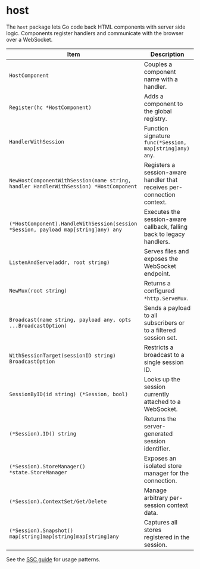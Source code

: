# host

The `host` package lets Go code back HTML components with server side logic. Components register handlers and communicate with the browser over a WebSocket.

| Item | Description |
| --- | --- |
| `HostComponent` | Couples a component name with a handler. |
| `Register(hc *HostComponent)` | Adds a component to the global registry. |
| `HandlerWithSession` | Function signature `func(*Session, map[string]any) any`. |
| `NewHostComponentWithSession(name string, handler HandlerWithSession) *HostComponent` | Registers a session-aware handler that receives per-connection context. |
| `(*HostComponent).HandleWithSession(session *Session, payload map[string]any) any` | Executes the session-aware callback, falling back to legacy handlers. |
| `ListenAndServe(addr, root string)` | Serves files and exposes the WebSocket endpoint. |
| `NewMux(root string)` | Returns a configured `*http.ServeMux`. |
| `Broadcast(name string, payload any, opts ...BroadcastOption)` | Sends a payload to all subscribers or to a filtered session set. |
| `WithSessionTarget(sessionID string) BroadcastOption` | Restricts a broadcast to a single session ID. |
| `SessionByID(id string) (*Session, bool)` | Looks up the session currently attached to a WebSocket. |
| `(*Session).ID() string` | Returns the server-generated session identifier. |
| `(*Session).StoreManager() *state.StoreManager` | Exposes an isolated store manager for the connection. |
| `(*Session).ContextSet/Get/Delete` | Manage arbitrary per-session context data. |
| `(*Session).Snapshot() map[string]map[string]map[string]any` | Captures all stores registered in the session. |

See the [SSC guide](../guide/ssc.md#session-scoped-hydration-data) for usage patterns.


